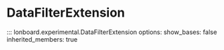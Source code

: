# DataFilterExtension

::: lonboard.experimental.DataFilterExtension
    options:
      show_bases: false
      inherited_members: true
